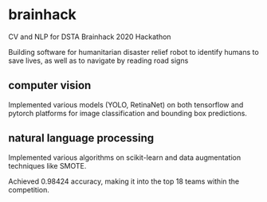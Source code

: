 # brainhack
CV and NLP for DSTA Brainhack 2020 Hackathon

Building software for humanitarian disaster relief robot to identify humans to save lives, as well as to navigate by reading road signs

## computer vision
Implemented various models (YOLO, RetinaNet) on both tensorflow and pytorch platforms for image classification and bounding box predictions.

## natural language processing
Implemented various algorithms on scikit-learn and data augmentation techniques like SMOTE. 

Achieved 0.98424 accuracy, making it into the top 18 teams within the competition.

